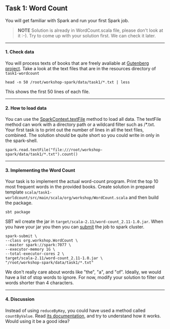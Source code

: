 ## Task 1: Word Count

You will get familiar with Spark and run your first Spark job.
> **NOTE** Solution is already in WordCount.scala file, please don't look at it :-). Try to come up with your solution first. We can check it later.
___

#### 1. Check data
  You will process texts of books that are freely avaliable at [Gutenberg project](http://www.gutenberg.org/). Take a look at the text files that are in the resources directory of ```task1-wordcount```
  ```
  head -n 50 /root/workshop-spark/data/task1/*.txt | less
  ```
  This shows the first 50 lines of each file.
___

#### 2. How to load data
   You can use the [SparkContext.textFile](https://spark.apache.org/docs/2.2.0/api/scala/index.html#org.apache.spark.SparkContext) method to load all data. The textFile method can work with a directory path or a wildcard filter such as /*.txt.
  Your first task is to print out the number of lines in all the text files, combined. The solution should be quite short so you could write in only in the spark-shell.
  ```
  spark.read.textFile("file:///root/workshop-spark/data/task1/*.txt").count()
  ```
___

#### 3. Implementing the Word Count
  Your task is to implement the actual word-count program. Print the top 10 most frequent words in the provided books. Create solution in prepared template ```scala/task1-worldcount/src/main/scala/org/workshop/WordCount.scala``` and then build the package.
  ```
  sbt package
  ```
  SBT wil create the jar in ```target/scala-2.11/word-count_2.11-1.0.jar```. When you have your jar you then you can [submit](https://spark.apache.org/docs/latest/submitting-applications.html#launching-applications-with-spark-submit) the job to spark cluster.
  ```
  spark-submit \
  --class org.workshop.WordCount \
  --master spark://spark:7077 \
  --executor-memory 1G \
  --total-executor-cores 2 \
  target/scala-2.11/word-count_2.11-1.0.jar \
  "/root/workshop-spark/data/task1/*.txt"
  ```
  
  We don't really care about words like "the", "a", and "of". Ideally, we would have a list of stop words to ignore. For now, modify your solution to filter out words shorter than 4 characters.
___

#### 4. Discussion

Instead of using ```reduceByKey```, you could have used a method called ```countByValue```. Read [its documentation](https://spark.apache.org/docs/2.0.1/api/scala/index.html#org.apache.spark.rdd.RDD), and try to understand how it works. Would using it be a good idea?

